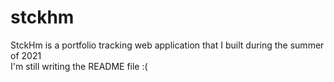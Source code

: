 # stckhm
StckHm is a portfolio tracking web application that I built during the summer of 2021\
I'm still writing the README file :(
